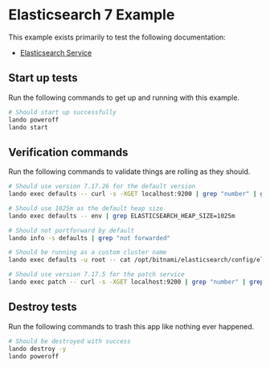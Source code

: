 # Elasticsearch 7 Example

This example exists primarily to test the following documentation:

* [Elasticsearch Service](https://docs.lando.dev/plugins/elasticsearch)

## Start up tests

Run the following commands to get up and running
with this example.

```bash
# Should start up successfully
lando poweroff
lando start
```

## Verification commands

Run the following commands to validate things are rolling as they should.

```bash
# Should use version 7.17.26 for the default version
lando exec defaults -- curl -s -XGET localhost:9200 | grep "number" | grep 7.17.26

# Should use 1025m as the default heap size
lando exec defaults -- env | grep ELASTICSEARCH_HEAP_SIZE=1025m

# Should not portforward by default
lando info -s defaults | grep "not forwarded"

# Should be running as a custom cluster name
lando exec defaults -u root -- cat /opt/bitnami/elasticsearch/config/elasticsearch.yml | grep 'name: bespin'

# Should use version 7.17.5 for the patch service
lando exec patch -- curl -s -XGET localhost:9200 | grep "number" | grep 7.17.5
```

## Destroy tests

Run the following commands to trash this app like nothing ever happened.

```bash
# Should be destroyed with success
lando destroy -y
lando poweroff
```

